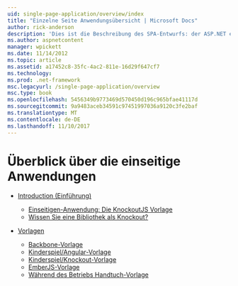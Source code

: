 ```yaml
---
uid: single-page-application/overview/index
title: "Einzelne Seite Anwendungsübersicht | Microsoft Docs"
author: rick-anderson
description: 'Dies ist die Beschreibung des SPA-Entwurfs: der ASP.NET einzelnen Seite Anwendung (SPA) ist ein neues Feature in der MVC 4 Beta-Vorschau. Es bietet eine bessere End-to-End e...'
ms.author: aspnetcontent
manager: wpickett
ms.date: 11/14/2012
ms.topic: article
ms.assetid: a17452c8-35fc-4ac2-811e-16d29f647cf7
ms.technology: 
ms.prod: .net-framework
msc.legacyurl: /single-page-application/overview
msc.type: book
ms.openlocfilehash: 5456349b9773469d570450d196c965bfae41117d
ms.sourcegitcommit: 9a9483aceb34591c97451997036a9120c3fe2baf
ms.translationtype: MT
ms.contentlocale: de-DE
ms.lasthandoff: 11/10/2017
---
```

<a name="single-page-application-overview"></a>Überblick über die einseitige Anwendungen
====================
- [Introduction (Einführung)](introduction/index.md)

    - [Einseitigen-Anwendung: Die KnockoutJS Vorlage](introduction/knockoutjs-template.md)
    - [Wissen Sie eine Bibliothek als Knockout?](introduction/other-libraries.md)
- [Vorlagen](templates/index.md)

    - [Backbone-Vorlage](templates/backbonejs-template.md)
    - [Kinderspiel/Angular-Vorlage](templates/breezeangular-template.md)
    - [Kinderspiel/Knockout-Vorlage](templates/breezeknockout-template.md)
    - [EmberJS-Vorlage](templates/emberjs-template.md)
    - [Während des Betriebs Handtuch-Vorlage](templates/hottowel-template.md)
